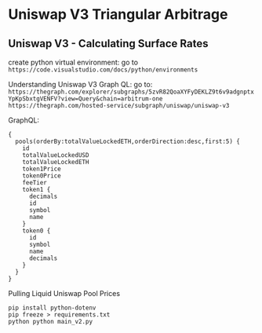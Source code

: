 # Uniswap V3 Triangular Arbitrage

## Uniswap V3 - Calculating Surface Rates

create python virtual environment: go to `https://code.visualstudio.com/docs/python/environments`

Understanding Uniswap V3 Graph QL:
go to:
`https://thegraph.com/explorer/subgraphs/5zvR82QoaXYFyDEKLZ9t6v9adgnptxYpKpSbxtgVENFV?view=Query&chain=arbitrum-one`
`https://thegraph.com/hosted-service/subgraph/uniswap/uniswap-v3`

GraphQL:

```
{
  pools(orderBy:totalValueLockedETH,orderDirection:desc,first:5) {
    id
    totalValueLockedUSD
    totalValueLockedETH
    token1Price
    token0Price
    feeTier
    token1 {
      decimals
      id
      symbol
      name
    }
    token0 {
      id
      symbol
      name
      decimals
    }
  }
}
```

Pulling Liquid Uniswap Pool Prices

```shell
pip install python-dotenv
pip freeze > requirements.txt
python python main_v2.py
```

